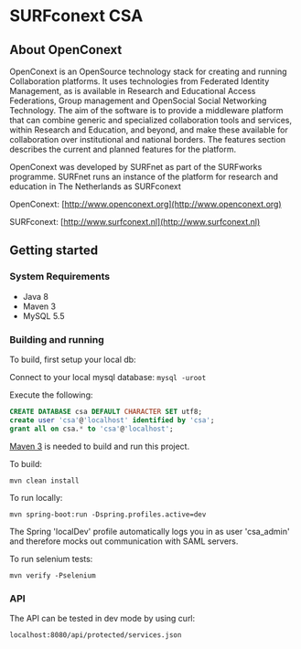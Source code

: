 # SURFconext CSA

## About OpenConext

OpenConext is an OpenSource technology stack for creating and running Collaboration platforms. It uses technologies from Federated Identity Management, as is available in Research and Educational Access Federations, Group management and OpenSocial Social Networking Technology. The aim of the software is to provide a middleware platform that can combine generic and specialized collaboration tools and services, within Research and Education, and beyond, and make these available for collaboration over institutional and national borders. The features section describes the current and planned features for the platform.

OpenConext was developed by SURFnet as part of the SURFworks programme. SURFnet runs an instance of the platform for research and education in The Netherlands as SURFconext


OpenConext: [http://www.openconext.org](http://www.openconext.org)

SURFconext: [http://www.surfconext.nl](http://www.surfconext.nl)


## Getting started

### System Requirements

- Java 8
- Maven 3
- MySQL 5.5

### Building and running

To build, first setup your local db:

Connect to your local mysql database: `mysql -uroot`

Execute the following:

```sql
CREATE DATABASE csa DEFAULT CHARACTER SET utf8;
create user 'csa'@'localhost' identified by 'csa';
grant all on csa.* to 'csa'@'localhost';

```

[Maven 3](http://maven.apache.org) is needed to build and run this project.

To build:

    mvn clean install

To run locally:

    mvn spring-boot:run -Dspring.profiles.active=dev

The Spring 'localDev' profile automatically logs you in as user 'csa_admin' and therefore mocks out communication with SAML servers.

To run selenium tests:

    mvn verify -Pselenium

### API

The API can be tested in dev mode by using curl:

    localhost:8080/api/protected/services.json
